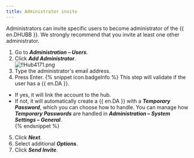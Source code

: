 ```yaml
---
title: Administrator invite
---
```

Administrators can invite specific users to become administrator of the {{ en.DHUBB }}. We strongly recommend that you invite at least one other administrator.  

1. Go to ***Administration – Users***. 
1. Click ***Add Administrator***.  
![!!Hub4171.png](https://webdevolutions.azureedge.net/docs/en/hub/Hub4171.png) 
1. Type the administrator's email address. 
1. Press Enter. 
{% snippet icon.badgeInfo %} 
This step will validate if the user has a {{ en.DA }}.  

* If yes, it will link the account to the hub.  
* If not, it will automatically create a {{ en.DA }} with a ***Temporary Password***, which you can choose how to handle. You can manage how ***Temporary Passwords*** are handled in ***Administration – System Settings – General***.  
{% endsnippet %}
 
5. Click ***Next***. 
1. Select additional ***Options***. 
1. Click ***Send Invite***. 
